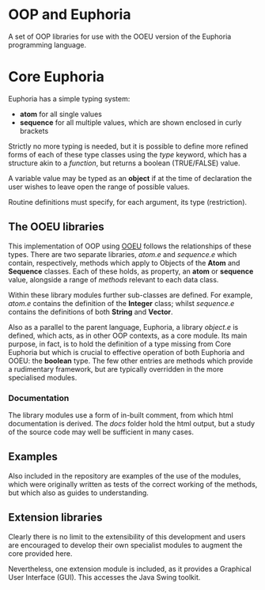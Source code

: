 # OOP and Euphoria
A set of OOP libraries for use with the OOEU version of the Euphoria programming language.

# Core Euphoria

Euphoria has a simple typing system:
* **atom** for all single values
* **sequence** for all multiple values, which are shown enclosed in curly brackets

Strictly no more typing is needed, but it is possible to define more refined forms of each of these type classes using the *type* keyword, which has a structure akin to a *function*, but returns a boolean (TRUE/FALSE) value.

A variable value may be typed as an **object** if at the time of declaration the user wishes to leave open the range of possible values.

Routine definitions must specify, for each argument, its type (restriction).

## The OOEU libraries

This implementation of OOP using [OOEU](http://ooeu.sourceforge.net/) follows the relationships of these types. There are two separate libraries, *atom.e* and *sequence.e* which contain, respectively, methods which apply to Objects of the **Atom** and **Sequence** classes. Each of these holds, as property, an **atom** or **sequence** value, alongside a range of *methods* relevant to each data class.

Within these library modules further sub-classes are defined. For example, *atom.e* contains the definition of the **Integer** class; whilst *sequence.e* contains the definitions of both **String** and **Vector**.

Also as a parallel to the parent language, Euphoria, a library *object.e* is defined, which acts, as in other OOP contexts, as a core module. Its main purpose, in fact, is to hold the definition of a type missing from Core Euphoria but which is crucial to effective operation of both Euphoria and OOEU: the **boolean** type. The few other entries are methods which provide a rudimentary framework, but are typically overridden in the more specialised modules.

### Documentation

The library modules use a form of in-built comment, from which html documentation is derived. The *docs* folder hold the html output, but a study of the source code may well be sufficient in many cases.

## Examples

Also included in the repository are examples of the use of the modules, which were originally written as tests of the correct working of the methods, but which also as guides to understanding.

## Extension libraries

Clearly there is no limit to the extensibility of this development and users are encouraged to develop their own specialist modules to augment the core provided here.

Nevertheless, one extension module is included, as it provides a Graphical User Interface (GUI). This accesses the Java Swing toolkit.
